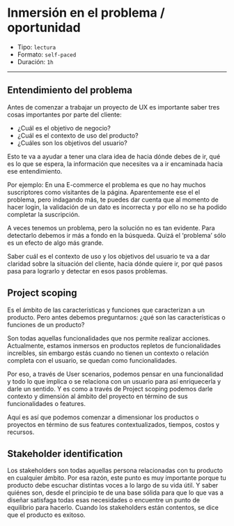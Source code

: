 # Inmersión en el problema / oportunidad

- Tipo: `lectura`
- Formato: `self-paced`
- Duración: `1h`

***

## Entendimiento del problema

Antes de comenzar a trabajar un proyecto de UX es importante saber tres cosas
importantes por parte del cliente:

- ¿Cuál es el objetivo de negocio?
- ¿Cuál es el contexto de uso del producto?
- ¿Cuáles son los objetivos del usuario?

Esto te va a ayudar a tener una clara idea de hacia dónde debes de ir, qué es lo
que se espera, la información que necesites va a ir encaminada hacia ese
entendimiento.

Por ejemplo: En una E-commerce el problema es que no hay muchos suscriptores
como visitantes de la página. Aparentemente ese el el problema, pero indagando
más, te puedes dar cuenta que al momento de hacer login, la validación de un
dato es incorrecta y por ello no se ha podido completar la suscripción.

A veces tenemos un problema, pero la solución no es tan evidente. Para
detectarlo debemos ir más a fondo en la búsqueda. Quizá el ‘problema’ sólo es un
efecto de algo más grande.

Saber cuál es el contexto de uso y los objetivos del usuario te va a dar
claridad sobre la situación del cliente, hacia dónde quiere ir, por qué pasos
pasa para lograrlo y detectar en esos pasos problemas.

## Project scoping

Es el ámbito de las características y funciones que caracterizan a un producto.
Pero antes debemos preguntarnos: ¿qué son las características o funciones de un
producto?

Son todas aquellas funcionalidades que nos permite realizar acciones.
Actualmente, estamos inmersos en productos repletos de funcionalidades
increíbles, sin embargo estás cuando no tienen un contexto o relación completa
con el usuario, se quedan como funcionalidades.

Por eso, a través de User scenarios, podemos pensar en una funcionalidad y todo
lo que implica o se relaciona con un usuario para así enriquecerla y darle un
sentido.  Y es como a través de Project scoping podemos darle contexto y
dimensión al ámbito del proyecto en término de sus funcionalidades o features.

Aquí es así que podemos comenzar a dimensionar los productos o proyectos en
término de sus features contextualizados, tiempos, costos y recursos.

## Stakeholder identification

Los stakeholders son todas aquellas persona relacionadas con tu producto en
cualquier ámbito. Por esa razón, este punto es muy importante porque tu producto
debe escuchar distintas voces a lo largo de su vida útil. Y saber quiénes son,
desde el principio te de una base sólida para que lo que vas a diseñar satisfaga
todas esas necesidades o encuentre un punto de equilibrio para hacerlo.
Cuando los stakeholders están contentos, se dice que el producto es exitoso.